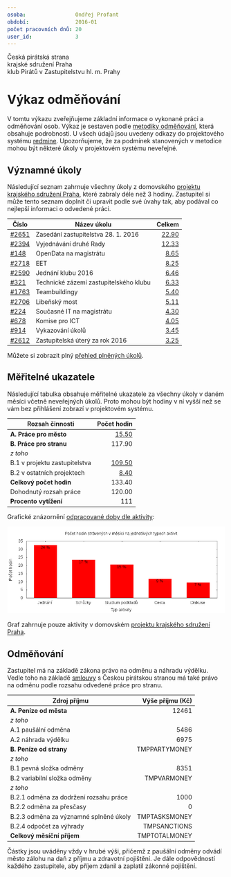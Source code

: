 ```yaml
---
osoba:                Ondřej Profant
období:               2016-01
počet pracovních dnů: 20
user_id:              3
---
```

Česká pirátská strana  
krajské sdružení Praha  
klub Pirátů v Zastupitelstvu hl. m. Prahy

Výkaz odměňování
================

V tomtu výkazu zveřejňujeme základní informace o vykonané práci a odměňování osob. Výkaz je sestaven podle [metodiky odměňování][metodika],
která obsahuje podrobnosti. U všech údajů jsou uvedeny odkazy do projektového systému [redmine](https://redmine.pirati.cz). Upozorňujeme, že za podmínek stanovených v metodice mohou být některé úkoly v projektovém systému neveřejné.

Významné úkoly
----------------------

Následující seznam zahrnuje všechny úkoly z domovského [projektu krajského sdružení Praha][kspraha], které zabraly déle než 3 hodiny. Zastupitel si může tento seznam doplnit či upravit podle své úvahy tak, aby podával co nejlepší informaci o odvedené práci.

Číslo              |   Název úkolu                             |  Celkem           
-------------------|-------------------------------------------|------------------:
[#2651][task2651]  |   Zasedání zastupitelstva 28. 1. 2016     |  [22.90][time2651]
[#2394][task2394]  |   Vyjednávání druhé Rady                  |  [12.33][time2394]
[#148][task148]    |   OpenData na magistrátu                  |  [8.65][time148]  
[#2718][task2718]  |   EET                                     |  [8.25][time2718] 
[#2590][task2590]  |   Jednání klubu 2016                      |  [6.46][time2590] 
[#321][task321]    |   Technické zázemí zastupitelského klubu  |  [6.33][time321]  
[#1763][task1763]  |   Teambuildingy                           |  [5.40][time1763] 
[#2706][task2706]  |   Libeňský most                           |  [5.11][time2706] 
[#224][task224]    |   Současné IT na magistrátu               |  [4.30][time224]  
[#678][task678]    |   Komise pro ICT                          |  [4.05][time678]  
[#914][task914]    |   Vykazování úkolů                        |  [3.45][time914]  
[#2612][task2612]  |   Zastupitelská úterý za rok 2016         |  [3.25][time2612] 

Můžete si zobrazit plný [přehled plněných úkolů][tasklist].

Měřitelné ukazatele
-------------------

Následující tabulka obsahuje měřitelné ukazatele za všechny úkoly v daném měsíci
včetně neveřejných úkolů. Proto mohou být hodiny v ní vyšší než se vám bez
přihlášení zobrazí v projektovém systému.

Rozsah činnosti                        | Počet hodin
--------------                         | ----------:
**A. Práce pro město**                 | [15.50][linktocityhours]
**B. Práce pro stranu**                | 117.90
*z toho*                               |
B.1 v projektu zastupitelstva          | [109.50][linktohomehours]
B.2 v ostatních projektech             | [8.40][linktootherhours]
**Celkový počet hodin**                | 133.40
Dohodnutý rozsah práce                 | 120.00
**Procento vytížení**                  | 111

Grafické znázornění [odpracované doby dle aktivity][activitylist]:

![Aktivity v měsíci](aktivity.png)

Graf zahrnuje pouze aktivity v domovském [projektu krajského sdružení Praha][kspraha].


Odměňování
----------

Zastupitel má na základě zákona právo na odměnu a náhradu výdělku. Vedle toho na základě [smlouvy][smlouva] s Českou pirátskou stranou má také právo na odměnu podle rozsahu odvedené práce pro stranu.

Zdroj příjmu                           | Výše příjmu (Kč)
-----------------                      | --------------:
**A. Peníze od města**                 | 12461
*z toho*                               |
A.1 paušální odměna                    | 5486
A.2 náhrada výdělku                    | 6975
**B. Peníze od strany**                | TMPPARTYMONEY
*z toho*                               |
B.1 pevná složka odměny                | 8351
B.2 variabilní složka odměny           | TMPVARMONEY
*z toho*                               |
B.2.1 odměna za dodržení rozsahu práce | 1000
B.2.2 odměna za přesčasy               | 0
B.2.3 odměna za významné splněné úkoly | TMPTASKSMONEY
B.2.4 odpočet za výhrady               | TMPSANCTIONS
**Celkový měsíční příjem**             | TMPTOTALMONEY

Částky jsou uváděny vždy v hrubé výši, přičemž z paušální odměny odvádí město zálohu na daň z příjmu a zdravotní pojištění. Je dále odpovědností každého zastupitele, aby příjem zdanil a zaplatil zákonné pojištění.

[metodika]: https://redmine.pirati.cz/projects/praha/wiki/Odm%C4%9B%C5%88ov%C3%A1n%C3%AD_zastupitel%C5%AF

[kspraha]: https://redmine.pirati.cz/projects/kspraha
[tasklist]: https://redmine.pirati.cz/projects/kspraha/time_entries/report?f[]=spent_on&f[]=user_id&op[user_id]==&f[]=&columns=month&criteria[]=issue&op[spent_on]=><&op[user_id]==&utf8=✓&v[spent_on][]=2016-01-01&v[spent_on][]=2016-01-31&v[user_id][]=3
[task2651]: https://redmine.pirati.cz/issues/2651
[time2651]:https://redmine.pirati.cz/issues/2651/time_entries?f[]=spent_on&f[]=user_id&f[]=&op[spent_on]=><&op[user_id]==&op[spent_on]=><&op[user_id]==&utf8=✓&v[spent_on][]=2016-01-01&v[spent_on][]=2016-01-31&v[user_id][]=3
[task2394]: https://redmine.pirati.cz/issues/2394
[time2394]:https://redmine.pirati.cz/issues/2394/time_entries?f[]=spent_on&f[]=user_id&f[]=&op[spent_on]=><&op[user_id]==&op[spent_on]=><&op[user_id]==&utf8=✓&v[spent_on][]=2016-01-01&v[spent_on][]=2016-01-31&v[user_id][]=3
[task148]: https://redmine.pirati.cz/issues/148
[time148]:https://redmine.pirati.cz/issues/148/time_entries?f[]=spent_on&f[]=user_id&f[]=&op[spent_on]=><&op[user_id]==&op[spent_on]=><&op[user_id]==&utf8=✓&v[spent_on][]=2016-01-01&v[spent_on][]=2016-01-31&v[user_id][]=3
[task2718]: https://redmine.pirati.cz/issues/2718
[time2718]:https://redmine.pirati.cz/issues/2718/time_entries?f[]=spent_on&f[]=user_id&f[]=&op[spent_on]=><&op[user_id]==&op[spent_on]=><&op[user_id]==&utf8=✓&v[spent_on][]=2016-01-01&v[spent_on][]=2016-01-31&v[user_id][]=3
[task2590]: https://redmine.pirati.cz/issues/2590
[time2590]:https://redmine.pirati.cz/issues/2590/time_entries?f[]=spent_on&f[]=user_id&f[]=&op[spent_on]=><&op[user_id]==&op[spent_on]=><&op[user_id]==&utf8=✓&v[spent_on][]=2016-01-01&v[spent_on][]=2016-01-31&v[user_id][]=3
[task321]: https://redmine.pirati.cz/issues/321
[time321]:https://redmine.pirati.cz/issues/321/time_entries?f[]=spent_on&f[]=user_id&f[]=&op[spent_on]=><&op[user_id]==&op[spent_on]=><&op[user_id]==&utf8=✓&v[spent_on][]=2016-01-01&v[spent_on][]=2016-01-31&v[user_id][]=3
[task1763]: https://redmine.pirati.cz/issues/1763
[time1763]:https://redmine.pirati.cz/issues/1763/time_entries?f[]=spent_on&f[]=user_id&f[]=&op[spent_on]=><&op[user_id]==&op[spent_on]=><&op[user_id]==&utf8=✓&v[spent_on][]=2016-01-01&v[spent_on][]=2016-01-31&v[user_id][]=3
[task2706]: https://redmine.pirati.cz/issues/2706
[time2706]:https://redmine.pirati.cz/issues/2706/time_entries?f[]=spent_on&f[]=user_id&f[]=&op[spent_on]=><&op[user_id]==&op[spent_on]=><&op[user_id]==&utf8=✓&v[spent_on][]=2016-01-01&v[spent_on][]=2016-01-31&v[user_id][]=3
[task224]: https://redmine.pirati.cz/issues/224
[time224]:https://redmine.pirati.cz/issues/224/time_entries?f[]=spent_on&f[]=user_id&f[]=&op[spent_on]=><&op[user_id]==&op[spent_on]=><&op[user_id]==&utf8=✓&v[spent_on][]=2016-01-01&v[spent_on][]=2016-01-31&v[user_id][]=3
[task678]: https://redmine.pirati.cz/issues/678
[time678]:https://redmine.pirati.cz/issues/678/time_entries?f[]=spent_on&f[]=user_id&f[]=&op[spent_on]=><&op[user_id]==&op[spent_on]=><&op[user_id]==&utf8=✓&v[spent_on][]=2016-01-01&v[spent_on][]=2016-01-31&v[user_id][]=3
[task914]: https://redmine.pirati.cz/issues/914
[time914]:https://redmine.pirati.cz/issues/914/time_entries?f[]=spent_on&f[]=user_id&f[]=&op[spent_on]=><&op[user_id]==&op[spent_on]=><&op[user_id]==&utf8=✓&v[spent_on][]=2016-01-01&v[spent_on][]=2016-01-31&v[user_id][]=3
[task2612]: https://redmine.pirati.cz/issues/2612
[time2612]:https://redmine.pirati.cz/issues/2612/time_entries?f[]=spent_on&f[]=user_id&f[]=&op[spent_on]=><&op[user_id]==&op[spent_on]=><&op[user_id]==&utf8=✓&v[spent_on][]=2016-01-01&v[spent_on][]=2016-01-31&v[user_id][]=3
[activitylist]: https://redmine.pirati.cz/projects/kspraha/time_entries/report?columns=month&criteria[]=activity&f[]=spent_on&f[]=user_id&f[]=&op[spent_on]=><&op[user_id]==&utf8=✓&v[spent_on][]=2016-01-01&v[spent_on][]=2016-01-31&v[user_id][]=3

[smlouva]: https://smlouvy.pirati.cz/smlouvy/2014/11/13/ondrej-profant/index.html
[linktocityhours]: https://redmine.pirati.cz/projects/praha/time_entries?f[]=spent_on&f[]=user_id&f[]=cf_16&f[]=&op[cf_16]=*&op[spent_on]=><&op[user_id]==&utf8=✓&v[spent_on][]=2016-01-01&v[spent_on][]=2016-01-31&v[user_id][]=3
[linktohomehours]: https://redmine.pirati.cz/projects/praha/time_entries?f[]=spent_on&f[]=user_id&f[]=cf_16&f[]=&op[cf_16]=!*&op[spent_on]=><&op[user_id]==&utf8=✓&v[spent_on][]=2016-01-01&v[spent_on][]=2016-01-31&v[user_id][]=3
[linktootherhours]: https://redmine.pirati.cz/time_entries/report?f[]=spent_on&f[]=cf_16&op[cf_16]=%3D&v[cf_16][]=strana&f[]=project_id&op[project_id]=!&v[project_id][]=15&f[]=&columns=month&criteria[]=user&op[spent_on]=><&op[user_id]==&utf8=✓&v[spent_on][]=2016-01-01&v[spent_on][]=2016-01-31&v[user_id][]=3
